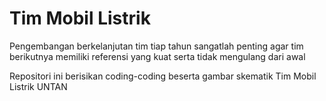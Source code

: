 # Tim Mobil Listrik

Pengembangan berkelanjutan tim tiap tahun sangatlah penting agar tim berikutnya memiliki referensi yang kuat serta tidak mengulang dari awal

Repositori ini berisikan coding-coding beserta gambar skematik Tim Mobil Listrik UNTAN
